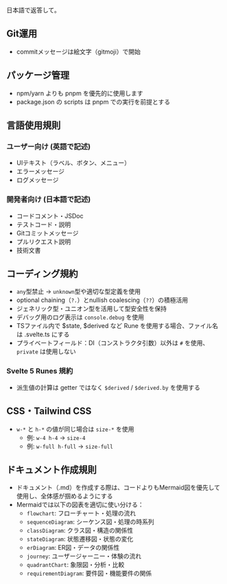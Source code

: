 日本語で返答して。

## Git運用

- commitメッセージは絵文字（gitmoji）で開始

## パッケージ管理

- npm/yarn よりも pnpm を優先的に使用します
- package.json の scripts は pnpm での実行を前提とする

## 言語使用規則

### ユーザー向け (英語で記述)

- UIテキスト（ラベル、ボタン、メニュー）
- エラーメッセージ
- ログメッセージ

### 開発者向け (日本語で記述)

- コードコメント・JSDoc
- テストコード・説明
- Gitコミットメッセージ
- プルリクエスト説明
- 技術文書

## コーディング規約

- `any`型禁止 → `unknown`型や適切な型定義を使用
- optional chaining（`?.`）とnullish coalescing（`??`）の積極活用
- ジェネリック型・ユニオン型を活用して型安全性を保持
- デバッグ用のログ表示は `console.debug` を使用
- TSファイル内で $state, $derived など Rune を使用する場合、ファイル名は .svelte.ts にする
- プライベートフィールド：DI（コンストラクタ引数）以外は `#` を使用、`private` は使用しない

### Svelte 5 Runes 規約

- 派生値の計算は getter ではなく `$derived` / `$derived.by` を使用する

## CSS・Tailwind CSS

- `w-*` と `h-*` の値が同じ場合は `size-*` を使用
  - 例: `w-4 h-4` → `size-4`
  - 例: `w-full h-full` → `size-full`

## ドキュメント作成規則

- ドキュメント（.md）を作成する際は、コードよりもMermaid図を優先して使用し、全体感が掴めるようにする
- Mermaidでは以下の図表を適切に使い分ける：
  - `flowchart`: フローチャート・処理の流れ
  - `sequenceDiagram`: シーケンス図・処理の時系列
  - `classDiagram`: クラス図・構造の関係性
  - `stateDiagram`: 状態遷移図・状態の変化
  - `erDiagram`: ER図・データの関係性
  - `journey`: ユーザージャーニー・体験の流れ
  - `quadrantChart`: 象限図・分析・比較
  - `requirementDiagram`: 要件図・機能要件の関係
